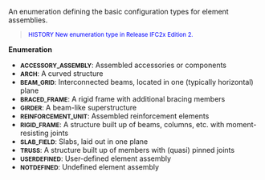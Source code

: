 An enumeration defining the basic configuration types for element assemblies.

> <small><font color="#0000FF">HISTORY New enumeration type
        in Release IFC2x Edition 2.</font></small>
> 


**Enumeration**

* **<small>ACCESSORY_ASSEMBLY</small>**: Assembled accessories or components
* **<small>ARCH</small>**: A curved structure
* **<small>BEAM_GRID</small>**: Interconnected beams, located in one (typically horizontal) plane
* **<small>BRACED_FRAME</small>**: A rigid frame with additional bracing members
* **<small>GIRDER</small>**: A beam-like superstructure
* **<small>REINFORCEMENT_UNIT</small>**: Assembled reinforcement elements
* **<small>RIGID_FRAME</small>**: A structure built up of beams, columns, etc. with moment-resisting joints
* **<small>SLAB_FIELD</small>**: Slabs, laid out in one plane
* **<small>TRUSS</small>**: A structure built up of members with (quasi) pinned joints
* **<small>USERDEFINED</small>**: User-defined element assembly
* **<small>NOTDEFINED</small>**: Undefined element assembly